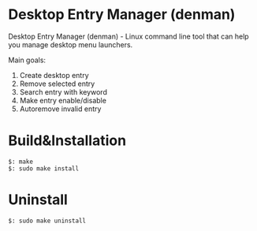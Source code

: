 Desktop Entry Manager (denman)
=================================
Desktop Entry Manager (denman) - Linux command line tool that can help you manage desktop menu launchers.

Main goals:

1. Create desktop entry
2. Remove selected entry
3. Search entry with keyword
4. Make entry enable/disable
5. Autoremove invalid entry


Build&Installation
==================

    $: make
    $: sudo make install

Uninstall
=========

    $: sudo make uninstall
